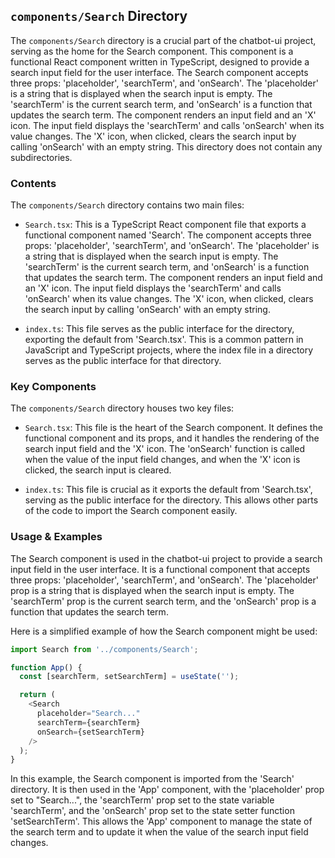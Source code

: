
## `components/Search` Directory

The `components/Search` directory is a crucial part of the chatbot-ui project, serving as the home for the Search component. This component is a functional React component written in TypeScript, designed to provide a search input field for the user interface. The Search component accepts three props: 'placeholder', 'searchTerm', and 'onSearch'. The 'placeholder' is a string that is displayed when the search input is empty. The 'searchTerm' is the current search term, and 'onSearch' is a function that updates the search term. The component renders an input field and an 'X' icon. The input field displays the 'searchTerm' and calls 'onSearch' when its value changes. The 'X' icon, when clicked, clears the search input by calling 'onSearch' with an empty string. This directory does not contain any subdirectories.

### Contents

The `components/Search` directory contains two main files:

- `Search.tsx`: This is a TypeScript React component file that exports a functional component named 'Search'. The component accepts three props: 'placeholder', 'searchTerm', and 'onSearch'. The 'placeholder' is a string that is displayed when the search input is empty. The 'searchTerm' is the current search term, and 'onSearch' is a function that updates the search term. The component renders an input field and an 'X' icon. The input field displays the 'searchTerm' and calls 'onSearch' when its value changes. The 'X' icon, when clicked, clears the search input by calling 'onSearch' with an empty string.

- `index.ts`: This file serves as the public interface for the directory, exporting the default from 'Search.tsx'. This is a common pattern in JavaScript and TypeScript projects, where the index file in a directory serves as the public interface for that directory.

### Key Components

The `components/Search` directory houses two key files:

- `Search.tsx`: This file is the heart of the Search component. It defines the functional component and its props, and it handles the rendering of the search input field and the 'X' icon. The 'onSearch' function is called when the value of the input field changes, and when the 'X' icon is clicked, the search input is cleared.

- `index.ts`: This file is crucial as it exports the default from 'Search.tsx', serving as the public interface for the directory. This allows other parts of the code to import the Search component easily.

### Usage & Examples

The Search component is used in the chatbot-ui project to provide a search input field in the user interface. It is a functional component that accepts three props: 'placeholder', 'searchTerm', and 'onSearch'. The 'placeholder' prop is a string that is displayed when the search input is empty. The 'searchTerm' prop is the current search term, and the 'onSearch' prop is a function that updates the search term.

Here is a simplified example of how the Search component might be used:

```typescript
import Search from '../components/Search';

function App() {
  const [searchTerm, setSearchTerm] = useState('');

  return (
    <Search
      placeholder="Search..."
      searchTerm={searchTerm}
      onSearch={setSearchTerm}
    />
  );
}
```

In this example, the Search component is imported from the 'Search' directory. It is then used in the 'App' component, with the 'placeholder' prop set to "Search...", the 'searchTerm' prop set to the state variable 'searchTerm', and the 'onSearch' prop set to the state setter function 'setSearchTerm'. This allows the 'App' component to manage the state of the search term and to update it when the value of the search input field changes.
